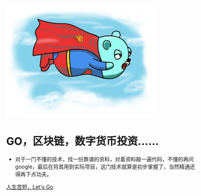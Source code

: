 <img width="400px" src="_media/Go/gopher.png">

# GO，区块链，数字货币投资......

- 对于一门不懂的技术，找一份靠谱的资料，对着资料敲一遍代码，不懂的再问google，最后在将其用到实际项目，这门技术就算是初步掌握了，当然精通还得再下点功夫。

[人生苦短，Let's Go](README.md)

